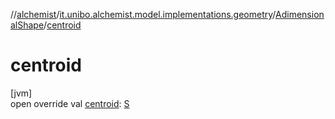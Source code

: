 //[alchemist](../../../index.md)/[it.unibo.alchemist.model.implementations.geometry](../index.md)/[AdimensionalShape](index.md)/[centroid](centroid.md)

# centroid

[jvm]\
open override val [centroid](centroid.md): [S](index.md)
